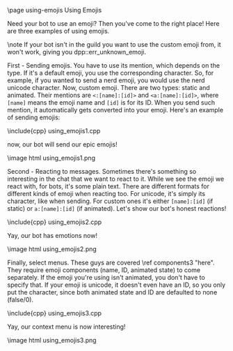 \page using-emojis Using Emojis

Need your bot to use an emoji? Then you've come to the right place! Here are three examples of using emojis.

\note If your bot isn't in the guild you want to use the custom emoji from, it won't work, giving you dpp::err_unknown_emoji.

First - Sending emojis. You have to use its mention, which depends on the type. If it's a default emoji, you use the corresponding character. So, for example, if you wanted to send a nerd emoji, you would use the nerd unicode character. Now, custom emoji. There are two types: static and animated. Their mentions are `<:[name]:[id]>` and `<a:[name]:[id]>`, where `[name]` means the emoji name and `[id]` is for its ID. When you send such mention, it automatically gets converted into your emoji. Here's an example of sending emojis:

\include{cpp} using_emojis1.cpp

now, our bot will send our epic emojis!

\image html using_emojis1.png

Second - Reacting to messages. Sometimes there's something so interesting in the chat that we want to react to it. While we see the emoji we react with, for bots, it's some plain text. There are different formats for different kinds of emoji when reacting too. For unicode, it's simply its character, like when sending. For custom ones it's either `[name]:[id]` (if static) or `a:[name]:[id]` (if animated). Let's show our bot's honest reactions!

\include{cpp} using_emojis2.cpp

Yay, our bot has emotions now!

\image html using_emojis2.png

Finally, select menus. These guys are covered \ref components3 "here". They require emoji components (name, ID, animated state) to come separately. If the emoji you're using isn't animated, you don't have to specify that. If your emoji is unicode, it doesn't even have an ID, so you only put the character, since both animated state and ID are defaulted to none (false/0).

\include{cpp} using_emojis3.cpp

Yay, our context menu is now interesting!

\image html using_emojis3.png
